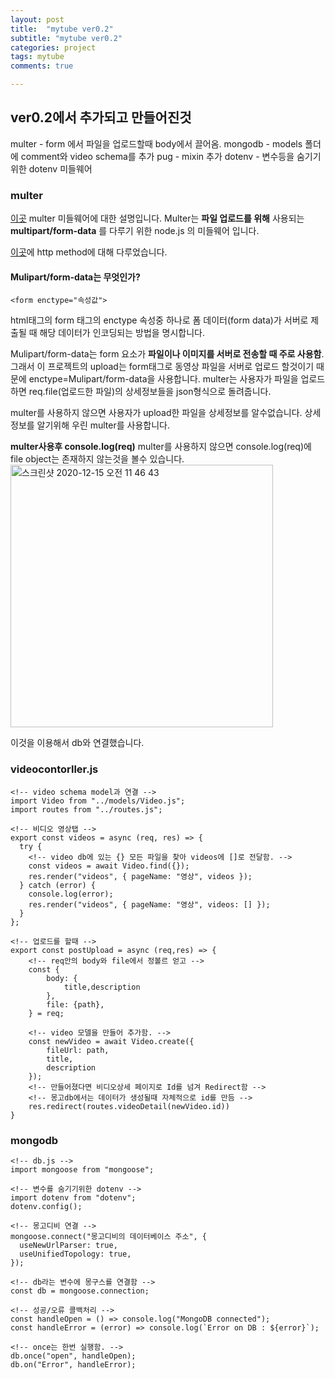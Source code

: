 ```yaml
---
layout: post
title:  "mytube ver0.2"
subtitle: "mytube ver0.2"
categories: project
tags: mytube
comments: true

---
```


## ver0.2에서 추가되고 만들어진것

multer - form 에서 파일을 업로드할때 body에서 끌어옴.
mongodb - models 폴더에 comment와 video schema를 추가
pug - mixin 추가
dotenv - 변수등을 숨기기위한 dotenv 미들웨어

### multer

[이곳](https://github.com/expressjs/multer/blob/master/doc/README-ko.md) multer 미들웨어에 대한 설명입니다.
Multer는 **파일 업로드를 위해** 사용되는 **multipart/form-data** 를 다루기 위한 node.js 의 미들웨어 입니다.

[이곳](https://erurang.github.io/web/2020/12/12/js-getpost/)에 http method에 대해 다루었습니다.

#### Mulipart/form-data는 무엇인가?
```
<form enctype="속성값">
```

html태그의 form 태그의 enctype 속성중 하나로 폼 데이터(form data)가 서버로 제출될 때 해당 데이터가 인코딩되는 방법을 명시합니다.

Mulipart/form-data는 form 요소가 **파일이나 이미지를 서버로 전송할 때 주로 사용함**.
그래서 이 프로젝트의 upload는 form태그로 동영상 파일을 서버로 업로드 할것이기 때문에 enctype=Mulipart/form-data을 사용합니다.
multer는 사용자가 파일을 업로드하면 req.file(업로드한 파일)의 상세정보들을 json형식으로 돌려줍니다.

multer를 사용하지 않으면 사용자가 upload한 파일을 상세정보를 알수없습니다. 상세정보를 알기위해 우린 multer를 사용합니다.

**multer사용후 console.log(req)**
multer를 사용하지 않으면 console.log(req)에 file object는 존재하지 않는것을 볼수 있습니다.
<img width="420" alt="스크린샷 2020-12-15 오전 11 46 43" src="https://user-images.githubusercontent.com/56789064/102161736-34cc0080-3ecb-11eb-8dc5-c0d15ffb6534.png">

이것을 이용해서 db와 연결했습니다.

### videocontorller.js
```
<!-- video schema model과 연결 -->
import Video from "../models/Video.js";
import routes from "../routes.js";

<!-- 비디오 영상탭 -->
export const videos = async (req, res) => {
  try {
    <!-- video db에 있는 {} 모든 파일을 찾아 videos에 []로 전달함. -->
    const videos = await Video.find({});
    res.render("videos", { pageName: "영상", videos });
  } catch (error) {
    console.log(error);
    res.render("videos", { pageName: "영상", videos: [] });
  }
};

<!-- 업로드를 할때 -->
export const postUpload = async (req,res) => {
    <!-- req안의 body와 file에서 정볼르 얻고 -->
    const {
        body: {
            title,description
        },
        file: {path},
    } = req;
    
    <!-- video 모델을 만들어 추가함. -->
    const newVideo = await Video.create({
        fileUrl: path,
        title,
        description
    });
    <!-- 만들어졌다면 비디오상세 페이지로 Id를 넘겨 Redirect함 -->
    <!-- 몽고db에서는 데이터가 생성될때 자체적으로 id를 만듬 -->
    res.redirect(routes.videoDetail(newVideo.id))
}

```
### mongodb

```
<!-- db.js -->
import mongoose from "mongoose";

<!-- 변수를 숨기기위한 dotenv -->
import dotenv from "dotenv";
dotenv.config();

<!-- 몽고디비 연결 -->
mongoose.connect("몽고디비의 데이터베이스 주소", {
  useNewUrlParser: true,
  useUnifiedTopology: true,
});

<!-- db라는 변수에 몽구스를 연결함 -->
const db = mongoose.connection;

<!-- 성공/오류 콜백처리 -->
const handleOpen = () => console.log("MongoDB connected");
const handleError = (error) => console.log(`Error on DB : ${error}`);

<!-- once는 한번 실행함. -->
db.once("open", handleOpen);
db.on("Error", handleError);
```